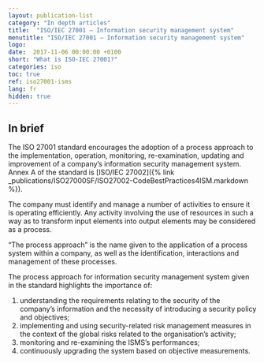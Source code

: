 ```yaml
---
layout: publication-list
category: "In depth articles"
title:  "ISO/IEC 27001 – Information security management system"
menutitle: "ISO/IEC 27001 – Information security management system"
logo:
date:  2017-11-06 00:00:00 +0100
short: "What is ISO-IEC 27001?"
categories: iso
toc: true
ref: iso27001-isms
lang: fr
hidden: true
---
```

## In brief
The ISO 27001 standard encourages the adoption of a process approach to the implementation, operation, monitoring, re-examination, updating and improvement of a company’s information security management system. Annex A of the standard is [ISO/IEC 27002]({% link _publications/ISO27000SF/ISO27002-CodeBestPractices4ISM.markdown %}).

The company must identify and manage a number of activities to ensure it is operating efficiently. Any activity involving the use of resources in such a way as to transform input elements into output elements may be considered as a process.

“The process approach” is the name given to the application of a process system within a company, as well as the identification, interactions and management of these processes.

The process approach for information security management system given in the standard highlights the importance of:

1. understanding the requirements relating to the security of the company’s information and the necessity of introducing a security policy and objectives;
2. implementing and using security-related risk management measures in the context of the global risks related to the organisation’s activity;
3. monitoring and re-examining the ISMS’s performances;
4. continuously upgrading the system based on objective measurements.
